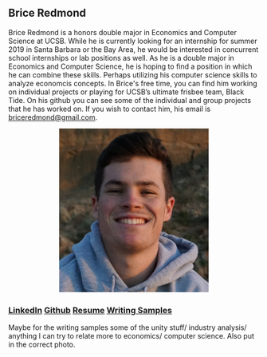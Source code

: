 ## Brice Redmond

Brice Redmond is a honors double major in Economics and Computer Science at UCSB. While he is currently looking for an internship for summer 2019 in Santa Barbara or the Bay Area, he would be interested in concurrent school internships or lab positions as well. As he is a double major in Economics and Computer Science, he is hoping to find a position in which he can combine these skills. Perhaps utilizing his computer science skills to analyze economcis concepts. In Brice's free time, you can find him working on individual projects or playing for UCSB’s ultimate frisbee team, Black Tide. On his github you can see some of the individual and group projects that he has worked on. If you wish to contact him, his email is briceredmond@gmail.com. 

<p align="center">
  <img src="SelfPortrait.jpeg" alt="drawing" width="300"/> 
</p>

### [LinkedIn](www.linkedin.com/in/bredmond555) [Github](https://github.com/bredmond5) [Resume](Resume_BriceRedmond.pdf) [Writing Samples](asdaksndasd)


Maybe for the writing samples some of the unity stuff/ industry analysis/ anything I can try to relate more to economics/ computer science. Also put in the correct photo. 
